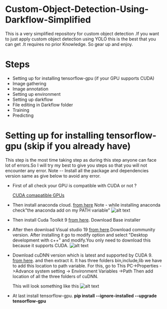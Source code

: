 # Custom-Object-Detection-Using-Darkflow-Simplified
This is a very simplified repository for custom object detection .If you want to just apply custom object detection using YOLO this is the best that you can get .It requires no prior Knowledge. So gear up and enjoy.

# Steps 
  - Setting up for installing tensorflow-gpu (if your GPU supports CUDA)
  - Image gathering 
  - Image annotation
  - Setting up environment
  - Setting up darkflow
  - File editing in Darkflow folder
  - Training
  - Predicting 
# Setting up for installing tensorflow-gpu (skip if you already have)
    
   
   This step is the most time taking step as during this step anyone can face lot of errors.So I will try my best to give you steps so that    you will not encounter any error.
   Note -- Install all the package and dependencies version same as give below to avoid any error.
   
   - First of all check your GPU is compatible with CUDA or not ?
   
     [CUDA comapatible GPUs](https://developer.nvidia.com/cuda-gpus)
   - Then install anaconda cloud.  [from here](https://www.anaconda.com/distribution/) 
     Note - while installing anaconda check"the anaconda add on my PATH variable"
     ![alt text](https://github.com/Boltuzamaki/Custom-Object-Detection-Using-Darkflow-Simplified-/blob/master/images%20support%20file/anaconda.PNG)
   - Then install Cuda Toolkit 9 [from here](https://developer.nvidia.com/cuda-90-download-archive).
     Download Base installer
   - After then download Visual studio 19 [from here](https://visualstudio.microsoft.com/downloads/).Download community version.
    After installing it go to modify option and select "Desktop development with c++" and modify.You only need to download this 
    because it supports CUDA.
    ![alt text](https://github.com/Boltuzamaki/Custom-Object-Detection-Using-Darkflow-Simplified-/blob/master/images%20support%20file/2.PNG)
    
   - Download cuDNN version which is latest and supported by CUDA 9. [from here](https://developer.nvidia.com/rdp/cudnn-archive).
     and then extract it.
     It has three folders bin,include,lib we have to add this location to path variable.
     For this,
     go to This PC->Properties ->Advance system setting -> Environment Variables ->Path 
     Then add location of all the three folders of cuDNN.
     
     This will look something like this
     ![alt text](https://github.com/Boltuzamaki/Custom-Object-Detection-Using-Darkflow-Simplified-/blob/master/images%20support%20file/3a.png?raw=true)
     
   - At last install tensorflow-gpu.
        **pip install --ignore-installed --upgrade tensorflow-gpu**
     
     
     
    
    
    
    
      
     
   
 
     
     
   
   


  
